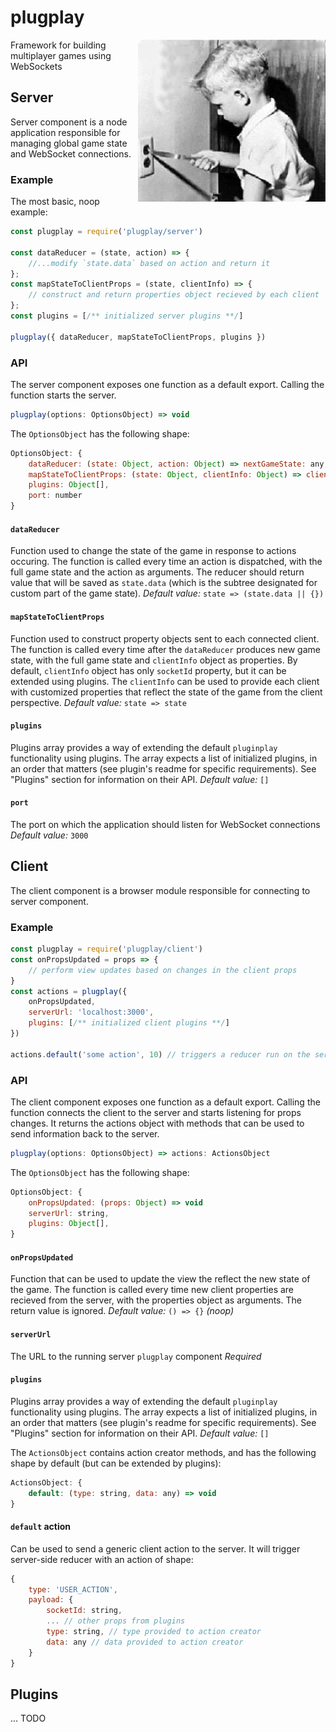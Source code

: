 # plugplay
<img align="right" src="./logo.jpg">

Framework for building multiplayer games using WebSockets

## Server
Server component is a node application responsible for managing global game state and WebSocket connections.

### Example
The most basic, noop example:
```javascript
const plugplay = require('plugplay/server')

const dataReducer = (state, action) => {
    //...modify `state.data` based on action and return it
};
const mapStateToClientProps = (state, clientInfo) => {
    // construct and return properties object recieved by each client
};
const plugins = [/** initialized server plugins **/]

plugplay({ dataReducer, mapStateToClientProps, plugins })
```

### API
The server component exposes one function as a default export. Calling the function starts the server.
```javascript
plugplay(options: OptionsObject) => void
```
The `OptionsObject` has the following shape:
```javascript
OptionsObject: {
    dataReducer: (state: Object, action: Object) => nextGameState: any,
    mapStateToClientProps: (state: Object, clientInfo: Object) => clientProps: any,
    plugins: Object[],
    port: number
}
```

#### `dataReducer`
Function used to change the state of the game in response to actions occuring. The function is called every
time an action is dispatched, with the full game state and the action as arguments. The reducer should
return value that will be saved as `state.data` (which is the subtree designated for custom part of the
game state).
*Default value:* `state => (state.data || {})`

#### `mapStateToClientProps`
Function used to construct property objects sent to each connected client. The function is called every time after
the `dataReducer` produces new game state, with the full game state and `clientInfo` object as properties. By default,
`clientInfo` object has only `socketId` property, but it can be extended using plugins. The `clientInfo` can be used
to provide each client with customized properties that reflect the state of the game from the client perspective.
*Default value:* `state => state`

#### `plugins`
Plugins array provides a way of extending the default `pluginplay` functionality using plugins. The array expects
a list of initialized plugins, in an order that matters (see plugin's readme for specific requirements). See "Plugins"
section for information on their API.
*Default value:* `[]`

#### `port`
The port on which the application should listen for WebSocket connections
*Default value:* `3000`

## Client
The client component is a browser module responsible for connecting to server component.

### Example
```javascript
const plugplay = require('plugplay/client')
const onPropsUpdated = props => {
    // perform view updates based on changes in the client props
}
const actions = plugplay({
    onPropsUpdated,
    serverUrl: 'localhost:3000',
    plugins: [/** initialized client plugins **/]
})

actions.default('some action', 10) // triggers a reducer run on the server

```

### API
The client component exposes one function as a default export. Calling the function connects the client to the
server and starts listening for props changes. It returns the actions object with methods that can be used to
send information back to the server.

```javascript
plugplay(options: OptionsObject) => actions: ActionsObject
```
The `OptionsObject` has the following shape:
```javascript
OptionsObject: {
    onPropsUpdated: (props: Object) => void
    serverUrl: string,
    plugins: Object[],
}
```

#### `onPropsUpdated`
Function that can be used to update the view the reflect the new state of the game. The function is called every
time new client properties are recieved from the server, with the properties object as arguments. The return value is ignored.
*Default value:* `() => {}` *(noop)*

#### `serverUrl`
The URL to the running server `plugplay` component
*Required*

#### `plugins`
Plugins array provides a way of extending the default `pluginplay` functionality using plugins. The array expects
a list of initialized plugins, in an order that matters (see plugin's readme for specific requirements). See "Plugins"
section for information on their API.
*Default value:* `[]`

The `ActionsObject` contains action creator methods, and has the following shape by default (but can be extended by plugins):
```javascript
ActionsObject: {
    default: (type: string, data: any) => void
}
```
#### `default` action
Can be used to send a generic client action to the server. It will trigger server-side reducer with an action of shape:
```javascript
{
    type: 'USER_ACTION',
    payload: {
        socketId: string,
        ... // other props from plugins
        type: string, // type provided to action creator
        data: any // data provided to action creator
    }
}
```

## Plugins

... TODO